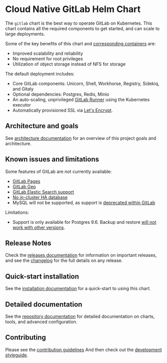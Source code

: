 # Cloud Native GitLab Helm Chart

The `gitlab` chart is the best way to operate GitLab on Kubernetes. This chart contains all the required components to get started, and can scale to large deployments.

Some of the key benefits of this chart and [corresponding containers](https://gitlab.com/gitlab-org/build/CNG) are:
* Improved scalability and reliability
* No requirement for root privileges
* Utilization of object storage instead of NFS for storage

The default deployment includes:

- Core GitLab components: Unicorn, Shell, Workhorse, Registry, Sidekiq, and Gitaly
- Optional dependencies: Postgres, Redis, Minio
- An auto-scaling, unprivileged [GitLab Runner](https://docs.gitlab.com/runner/) using the Kubernetes executor
- Automatically provisioned SSL via [Let's Encrypt](https://letsencrypt.org/).

## Architecture and goals

See [architecture documentation](doc/architecture/index.md) for an overview
of this project goals and architecture.

## Known issues and limitations

Some features of GitLab are not currently available:

* [GitLab Pages](https://gitlab.com/charts/gitlab/issues/37)
* [GitLab Geo](https://gitlab.com/charts/gitlab/issues/8)
* [GitLab Elastic Search support](https://gitlab.com/charts/gitlab/issues/976)
* [No in-cluster HA database](https://gitlab.com/charts/gitlab/issues/48)
* MySQL will not be supported, as support is [deprecated within GitLab](https://docs.gitlab.com/omnibus/settings/database.html#using-a-mysql-database-management-server-enterprise-edition-only)

Limitations:

* Support is only available for Postgres 9.6. Backup and restore [will not work with other versions](https://gitlab.com/charts/gitlab/issues/852).

## Release Notes

Check the [releases documentation](doc/releases/index.md) for information on important releases,
and see the [changelog](CHANGELOG.md) for the full details on any release.   

## Quick-start installation

See the [installation documentation](doc/installation/index.md) for a quick-start to using this chart.

## Detailed documentation

See the [repository documentation](doc/index.md) for detailed documentation on charts, tools, and advanced configuration.

## Contributing

Please see the [contribution guidelines](CONTRIBUTING.md)
And then check out the [development styleguide](doc/development/index.md).

